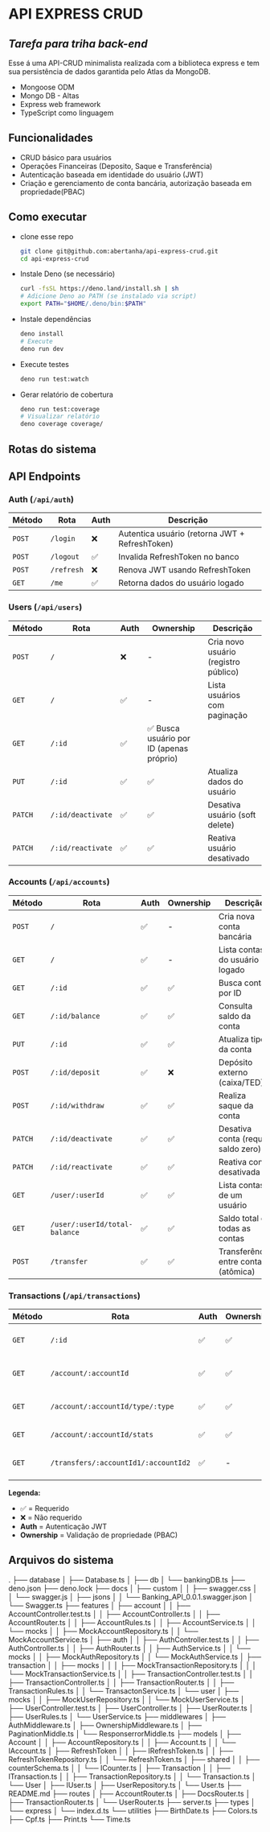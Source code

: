 # API EXPRESS CRUD
## _Tarefa para triha back-end_

Esse á uma API-CRUD minimalista realizada com a biblioteca express e tem sua persistência de dados garantida
pelo Atlas da MongoDB.

- Mongoose ODM
- Mongo DB - Altas
- Express web framework
- TypeScript como linguagem

## Funcionalidades

- CRUD básico para usuários
- Operações Financeiras (Deposito, Saque e Transferência)
- Autenticação baseada em identidade do usuário (JWT)
- Criação e gerenciamento de conta bancária, autorização baseada em propriedade(PBAC)

## Como executar
- clone esse repo
    ```bash
    git clone git@github.com:abertanha/api-express-crud.git
    cd api-express-crud
    ```
    
- Instale Deno (se necessário)
    ```bash
    curl -fsSL https://deno.land/install.sh | sh
    # Adicione Deno ao PATH (se instalado via script)
    export PATH="$HOME/.deno/bin:$PATH"
    ```
- Instale dependências
    ```bash
    deno install
    # Execute
    deno run dev
    ```
- Execute testes    
    ```bash    
    deno run test:watch
    ```
- Gerar relatório de cobertura
    ```bash
    deno run test:coverage
    # Visualizar relatório
    deno coverage coverage/
    ```
## Rotas do sistema
## API Endpoints

### Auth (`/api/auth`)

| Método | Rota | Auth | Descrição |
|--------|------|------|-----------|
| `POST` | `/login` | ❌ | Autentica usuário (retorna JWT + RefreshToken) |
| `POST` | `/logout` | ✅ | Invalida RefreshToken no banco |
| `POST` | `/refresh` | ❌ | Renova JWT usando RefreshToken |
| `GET` | `/me` | ✅ | Retorna dados do usuário logado |

### Users (`/api/users`)

| Método | Rota | Auth | Ownership | Descrição |
|--------|------|------|-----------|-----------|
| `POST` | `/` | ❌ | - | Cria novo usuário (registro público) |
| `GET` | `/` | ✅ | - | Lista usuários com paginação |
| `GET` | `/:id` | ✅ | ✅ Busca usuário por ID (apenas próprio) |
| `PUT` | `/:id` | ✅ | ✅ | Atualiza dados do usuário |
| `PATCH` | `/:id/deactivate` | ✅ | ✅ | Desativa usuário (soft delete) |
| `PATCH` | `/:id/reactivate` | ✅ | ✅ | Reativa usuário desativado |

### Accounts (`/api/accounts`)

| Método | Rota | Auth | Ownership | Descrição |
|--------|------|------|-----------|-----------|
| `POST` | `/` | ✅ | - | Cria nova conta bancária |
| `GET` | `/` | ✅ | - | Lista contas do usuário logado |
| `GET` | `/:id` | ✅ | ✅ | Busca conta por ID |
| `GET` | `/:id/balance` | ✅ | ✅ | Consulta saldo da conta |
| `PUT` | `/:id` | ✅ | ✅ | Atualiza tipo da conta |
| `POST` | `/:id/deposit` | ✅ | ❌ | Depósito externo (caixa/TED) |
| `POST` | `/:id/withdraw` | ✅ | ✅ | Realiza saque da conta |
| `PATCH` | `/:id/deactivate` | ✅ | ✅ | Desativa conta (requer saldo zero) |
| `PATCH` | `/:id/reactivate` | ✅ | ✅ | Reativa conta desativada |
| `GET` | `/user/:userId` | ✅ | ✅ | Lista contas de um usuário |
| `GET` | `/user/:userId/total-balance` | ✅ | ✅ | Saldo total de todas as contas |
| `POST` | `/transfer` | ✅ | ✅ | Transferência entre contas (atômica) |

### Transactions (`/api/transactions`)

| Método | Rota | Auth | Ownership | Descrição |
|--------|------|------|-----------|-----------|
| `GET` | `/:id` | ✅ | ✅ | Busca transação por ID |
| `GET` | `/account/:accountId` | ✅ | ✅ | Lista transações de uma conta |
| `GET` | `/account/:accountId/type/:type` | ✅ | ✅ | Filtra transações por tipo |
| `GET` | `/account/:accountId/stats` | ✅ | ✅ | Estatísticas da conta |
| `GET` | `/transfers/:accountId1/:accountId2` | ✅ | - | Transferências entre duas contas |

**Legenda:**
- ✅ = Requerido
- ❌ = Não requerido
- **Auth** = Autenticação JWT
- **Ownership** = Validação de propriedade (PBAC)

## Arquivos do sistema
.
├── database
│   ├── Database.ts
│   ├── db
│       └── bankingDB.ts
├── deno.json
├── deno.lock
├── docs
│   ├── custom
│   │   ├── swagger.css
│   │   └── swagger.js
│   ├── jsons
│   │   └── Banking_API_0.0.1.swagger.json
│   └── Swagger.ts
├── features
│   ├── account
│   │   ├── AccountController.test.ts
│   │   ├── AccountController.ts
│   │   ├── AccountRouter.ts
│   │   ├── AccountRules.ts
│   │   ├── AccountService.ts
│   │   └── mocks
│   │       ├── MockAccountRepository.ts
│   │       └── MockAccountService.ts
│   ├── auth
│   │   ├── AuthController.test.ts
│   │   ├── AuthController.ts
│   │   ├── AuthRouter.ts
│   │   ├── AuthService.ts
│   │   └── mocks
│   │       ├── MockAuthRepository.ts
│   │       └── MockAuthService.ts
│   ├── transaction
│   │   ├── mocks
│   │   │   ├── MockTransactionRepository.ts
│   │   │   └── MockTransactionService.ts
│   │   ├── TransactionController.test.ts
│   │   ├── TransactionController.ts
│   │   ├── TransactionRouter.ts
│   │   ├── TransactionRules.ts
│   │   └── TransactonService.ts
│   └── user
│       ├── mocks
│       │   ├── MockUserRepository.ts
│       │   └── MockUserService.ts
│       ├── UserController.test.ts
│       ├── UserController.ts
│       ├── UserRouter.ts
│       ├── UserRules.ts
│       └── UserService.ts
├── middlewares
│   ├── AuthMiddleware.ts
│   ├── OwnershipMiddleware.ts
│   ├── PaginationMiddle.ts
│   └── ResponserrorMiddle.ts
├── models
│   ├── Account
│   │   ├── AccountRepository.ts
│   │   ├── Account.ts
│   │   └── IAccount.ts
│   ├── RefreshToken
│   │   ├── IRefreshToken.ts
│   │   ├── RefreshTokenRepository.ts
│   │   └── RefreshToken.ts
│   ├── shared
│   │   ├── counterSchema.ts
│   │   └── ICounter.ts
│   ├── Transaction
│   │   ├── ITransaction.ts
│   │   ├── TransactionRepository.ts
│   │   └── Transaction.ts
│   └── User
│       ├── IUser.ts
│       ├── UserRepository.ts
│       └── User.ts
├── README.md
├── routes
│   ├── AccountRouter.ts
│   ├── DocsRouter.ts
│   ├── TransactionRouter.ts
│   └── UserRouter.ts
├── server.ts
├── types
│   └── express
│       └── index.d.ts
└── utilities
    ├── BirthDate.ts
    ├── Colors.ts
    ├── Cpf.ts
    ├── Print.ts
    └── Time.ts

